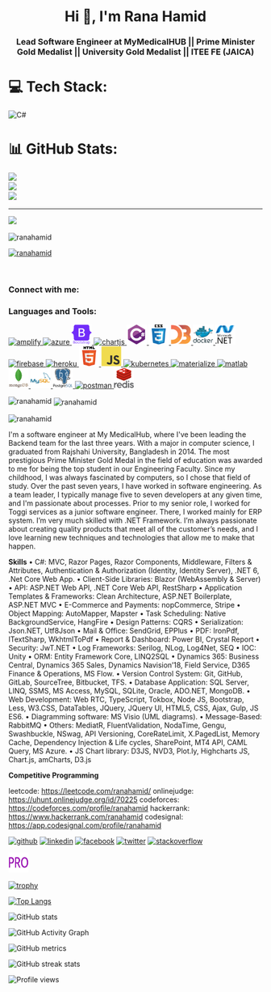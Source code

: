 <h1 align="center">Hi 👋, I'm Rana Hamid</h1>
<h3 align="center">Lead Software Engineer at MyMedicalHUB || Prime Minister Gold Medalist || University Gold Medalist || ITEE FE (JAICA)</h3>


# 💻 Tech Stack:
![C#](https://img.shields.io/badge/c%23-%23239120.svg?style=for-the-badge&logo=csharp&logoColor=white)
# 📊 GitHub Stats:
![](https://github-readme-stats.vercel.app/api?username=ranahamid&theme=dark&hide_border=false&include_all_commits=false&count_private=false)<br/>
![](https://github-readme-streak-stats.herokuapp.com/?user=ranahamid&theme=dark&hide_border=false)<br/>
![](https://github-readme-stats.vercel.app/api/top-langs/?username=ranahamid&theme=dark&hide_border=false&include_all_commits=false&count_private=false&layout=compact)

---
[![](https://visitcount.itsvg.in/api?id=ranahamid&icon=0&color=0)](https://visitcount.itsvg.in)

<!-- Proudly created with GPRM ( https://gprm.itsvg.in ) -->

<p align="left"> <img src="https://komarev.com/ghpvc/?username=ranahamid&label=Profile%20views&color=0e75b6&style=flat" alt="ranahamid" /> </p>

<p align="left"> <a href="https://github.com/ryo-ma/github-profile-trophy"><img src="https://github-profile-trophy.vercel.app/?username=ranahamid" alt="ranahamid" /></a> </p>

<p align="left"> <a href="https://twitter.com/" target="blank"><img src="https://img.shields.io/twitter/follow/?logo=twitter&style=for-the-badge" alt="" /></a> </p>

<h3 align="left">Connect with me:</h3>
<p align="left">
</p>

<h3 align="left">Languages and Tools:</h3>
<p align="left"> <a href="https://aws.amazon.com/amplify/" target="_blank" rel="noreferrer"> <img src="https://docs.amplify.aws/assets/logo-dark.svg" alt="amplify" width="40" height="40"/> </a> <a href="https://azure.microsoft.com/en-in/" target="_blank" rel="noreferrer"> <img src="https://www.vectorlogo.zone/logos/microsoft_azure/microsoft_azure-icon.svg" alt="azure" width="40" height="40"/> </a> <a href="https://getbootstrap.com" target="_blank" rel="noreferrer"> <img src="https://raw.githubusercontent.com/devicons/devicon/master/icons/bootstrap/bootstrap-plain-wordmark.svg" alt="bootstrap" width="40" height="40"/> </a> <a href="https://www.chartjs.org" target="_blank" rel="noreferrer"> <img src="https://www.chartjs.org/media/logo-title.svg" alt="chartjs" width="40" height="40"/> </a> <a href="https://www.w3schools.com/cs/" target="_blank" rel="noreferrer"> <img src="https://raw.githubusercontent.com/devicons/devicon/master/icons/csharp/csharp-original.svg" alt="csharp" width="40" height="40"/> </a> <a href="https://www.w3schools.com/css/" target="_blank" rel="noreferrer"> <img src="https://raw.githubusercontent.com/devicons/devicon/master/icons/css3/css3-original-wordmark.svg" alt="css3" width="40" height="40"/> </a> <a href="https://d3js.org/" target="_blank" rel="noreferrer"> <img src="https://raw.githubusercontent.com/devicons/devicon/master/icons/d3js/d3js-original.svg" alt="d3js" width="40" height="40"/> </a> <a href="https://www.docker.com/" target="_blank" rel="noreferrer"> <img src="https://raw.githubusercontent.com/devicons/devicon/master/icons/docker/docker-original-wordmark.svg" alt="docker" width="40" height="40"/> </a> <a href="https://dotnet.microsoft.com/" target="_blank" rel="noreferrer"> <img src="https://raw.githubusercontent.com/devicons/devicon/master/icons/dot-net/dot-net-original-wordmark.svg" alt="dotnet" width="40" height="40"/> </a> <a href="https://firebase.google.com/" target="_blank" rel="noreferrer"> <img src="https://www.vectorlogo.zone/logos/firebase/firebase-icon.svg" alt="firebase" width="40" height="40"/> </a> <a href="https://heroku.com" target="_blank" rel="noreferrer"> <img src="https://www.vectorlogo.zone/logos/heroku/heroku-icon.svg" alt="heroku" width="40" height="40"/> </a> <a href="https://www.w3.org/html/" target="_blank" rel="noreferrer"> <img src="https://raw.githubusercontent.com/devicons/devicon/master/icons/html5/html5-original-wordmark.svg" alt="html5" width="40" height="40"/> </a> <a href="https://developer.mozilla.org/en-US/docs/Web/JavaScript" target="_blank" rel="noreferrer"> <img src="https://raw.githubusercontent.com/devicons/devicon/master/icons/javascript/javascript-original.svg" alt="javascript" width="40" height="40"/> </a> <a href="https://kubernetes.io" target="_blank" rel="noreferrer"> <img src="https://www.vectorlogo.zone/logos/kubernetes/kubernetes-icon.svg" alt="kubernetes" width="40" height="40"/> </a> <a href="https://materializecss.com/" target="_blank" rel="noreferrer"> <img src="https://raw.githubusercontent.com/prplx/svg-logos/5585531d45d294869c4eaab4d7cf2e9c167710a9/svg/materialize.svg" alt="materialize" width="40" height="40"/> </a> <a href="https://www.mathworks.com/" target="_blank" rel="noreferrer"> <img src="https://upload.wikimedia.org/wikipedia/commons/2/21/Matlab_Logo.png" alt="matlab" width="40" height="40"/> </a> <a href="https://www.mongodb.com/" target="_blank" rel="noreferrer"> <img src="https://raw.githubusercontent.com/devicons/devicon/master/icons/mongodb/mongodb-original-wordmark.svg" alt="mongodb" width="40" height="40"/> </a> <a href="https://www.mysql.com/" target="_blank" rel="noreferrer"> <img src="https://raw.githubusercontent.com/devicons/devicon/master/icons/mysql/mysql-original-wordmark.svg" alt="mysql" width="40" height="40"/> </a> <a href="https://www.postgresql.org" target="_blank" rel="noreferrer"> <img src="https://raw.githubusercontent.com/devicons/devicon/master/icons/postgresql/postgresql-original-wordmark.svg" alt="postgresql" width="40" height="40"/> </a> <a href="https://postman.com" target="_blank" rel="noreferrer"> <img src="https://www.vectorlogo.zone/logos/getpostman/getpostman-icon.svg" alt="postman" width="40" height="40"/> </a> <a href="https://redis.io" target="_blank" rel="noreferrer"> <img src="https://raw.githubusercontent.com/devicons/devicon/master/icons/redis/redis-original-wordmark.svg" alt="redis" width="40" height="40"/> </a> </p>

<p><img align="left" src="https://github-readme-stats.vercel.app/api/top-langs?username=ranahamid&show_icons=true&locale=en&layout=compact" alt="ranahamid" /></p>

<p>&nbsp;<img align="center" src="https://github-readme-stats.vercel.app/api?username=ranahamid&show_icons=true&locale=en" alt="ranahamid" /></p>

<p><img align="center" src="https://github-readme-streak-stats.herokuapp.com/?user=ranahamid&" alt="ranahamid" /></p>

 

I'm a software engineer at My MedicalHub, where I've been leading the Backend team for the last three years.
With a major in computer science, I graduated from Rajshahi University, Bangladesh in 2014.
The most prestigious Prime Minister Gold Medal in the field of education was awarded to me for being the top student in our Engineering Faculty.
Since my childhood, I was always fascinated by computers, so I chose that field of study.
Over the past seven years, I have worked in software engineering. As a team leader, I typically manage five to seven developers at any given time, and I'm passionate about processes.
Prior to my senior role, I worked for Toggi services as a junior software engineer. There, I worked mainly for ERP system. I’m very much skilled with .NET Framework.
I’m always passionate about creating quality products that meet all of the customer’s needs, and I love learning new techniques and technologies that allow me to make that happen.

**Skills**
• C#: MVC, Razor Pages, Razor Components, Middleware, Filters & Attributes, Authentication & Authorization (Identity, Identity Server), .NET 6, .Net Core Web App.
• Client-Side Libraries: Blazor (WebAssembly & Server)
• API: ASP.NET Web API, .NET Core Web API, RestSharp
• Application Templates & Frameworks: Clean Architecture, ASP.NET Boilerplate, ASP.NET MVC
• E-Commerce and Payments: nopCommerce, Stripe
• Object Mapping: AutoMapper, Mapster
• Task Scheduling: Native BackgroundService, HangFire
• Design Patterns: CQRS
• Serialization: Json.NET, Utf8Json
• Mail & Office: SendGrid, EPPlus
• PDF: IronPdf, ITextSharp, WkhtmlToPdf
• Report & Dashboard: Power BI, Crystal Report
• Security: JwT.NET
• Log Frameworks: Serilog, NLog, Log4Net, SEQ
• IOC: Unity
• ORM: Entity Framework Core, LINQ2SQL
• Dynamics 365: Business Central, Dynamics 365 Sales, Dynamics Navision’18, Field Service, D365 Finance & Operations, MS Flow.
• Version Control System: Git, GitHub, GitLab, SourceTree, Bitbucket, TFS.
• Database Application: SQL Server, LINQ, SSMS, MS Access, MySQL, SQLite, Oracle, ADO.NET, MongoDB.
• Web Development: Web RTC, TypeScript, Tokbox, Node JS, Bootstrap, Less, W3.CSS, DataTables, JQuery, JQuery UI, HTML5, CSS, Ajax, Gulp, JS ES6.
• Diagramming software: MS Visio (UML diagrams).
• Message-Based: RabbitMQ
• Others: MediatR, FluentValidation, NodaTime, Gengu, Swashbuckle, NSwag, API Versioning, CoreRateLimit, X.PagedList, Memory Cache, Dependency Injection & Life cycles, SharePoint, MT4 API, CAML Query, MS Azure.
• JS Chart library: D3JS, NVD3, Plot.ly, Highcharts JS, Chart.js, amCharts, D3.js


**Competitive Programming**

leetcode: https://leetcode.com/ranahamid/
onlinejudge: https://uhunt.onlinejudge.org/id/70225
codeforces: https://codeforces.com/profile/ranahamid
hackerrank: https://www.hackerrank.com/ranahamid
codesignal: https://app.codesignal.com/profile/ranahamid
 
 




[<img src='https://cdn.jsdelivr.net/npm/simple-icons@3.0.1/icons/github.svg' alt='github' height='40'>](https://github.com/ranahamid)  [<img src='https://cdn.jsdelivr.net/npm/simple-icons@3.0.1/icons/linkedin.svg' alt='linkedin' height='40'>](https://www.linkedin.com/in/https://www.linkedin.com/in/ranahamid007//)  [<img src='https://cdn.jsdelivr.net/npm/simple-icons@3.0.1/icons/facebook.svg' alt='facebook' height='40'>](https://www.facebook.com/https://www.facebook.com/ranahamid007)  [<img src='https://cdn.jsdelivr.net/npm/simple-icons@3.0.1/icons/twitter.svg' alt='twitter' height='40'>](https://twitter.com/https://twitter.com/ranahamid)  [<img src='https://cdn.jsdelivr.net/npm/simple-icons@3.0.1/icons/stackoverflow.svg' alt='stackoverflow' height='40'>](https://stackoverflow.com/users/https://stackoverflow.com/users/5698711/rana-hamid)  

<a href='https://github.com/pricing'><img src='https://raw.githubusercontent.com/acervenky/animated-github-badges/master/assets/pro.gif' width='40' height='40'></a> 

[![trophy](https://github-profile-trophy.vercel.app/?username=ranahamid)](https://github.com/ryo-ma/github-profile-trophy)

[![Top Langs](https://github-readme-stats.vercel.app/api/top-langs/?username=ranahamid)](https://github.com/anuraghazra/github-readme-stats)

![GitHub stats](https://github-readme-stats.vercel.app/api?username=ranahamid&show_icons=true&count_private=true)  

![GitHub Activity Graph](https://activity-graph.herokuapp.com/graph?username=ranahamid)  

![GitHub metrics](https://metrics.lecoq.io/ranahamid)  

![GitHub streak stats](https://streak-stats.demolab.com/?user=ranahamid)  

![Profile views](https://gpvc.arturio.dev/ranahamid)  
